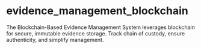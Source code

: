 # evidence_management_blockchain
The Blockchain-Based Evidence Management System leverages blockchain for secure, immutable evidence storage. Track chain of custody, ensure authenticity, and simplify management.
